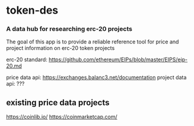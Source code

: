 # token-des
### A data hub for researching erc-20 projects
The goal of this app is to provide a reliable reference tool for price and project information on erc-20 token projects

erc-20 standard: https://github.com/ethereum/EIPs/blob/master/EIPS/eip-20.md

price data api: https://exchanges.balanc3.net/documentation
project data api: ???

## existing price data projects
https://coinlib.io/
https://coinmarketcap.com/

